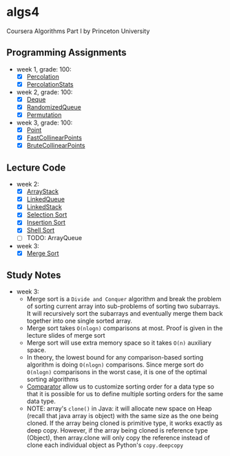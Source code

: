 # algs4
Coursera Algorithms Part I by Princeton University

## Programming Assignments

- week 1, grade: 100:
    - [x] [Percolation](./src/week1/Percolation.java)
    - [x] [PercolationStats](./src/week1/PercolationStats.java)
    
- week 2, grade: 100:
    - [x] [Deque](./src/week2/Deque.java)
    - [x] [RandomizedQueue](./src/week2/RandomizedQueue.java)
    - [x] [Permutation](./src/week2/Permutation.java)
    
- week 3, grade: 100:
    - [x] [Point](./src/week3/Point.java)
    - [x] [FastCollinearPoints](./src/week3/FastCollinearPoints.java)
    - [x] [BruteCollinearPoints](./src/week3/BruteCollinearPoints.java)

## Lecture Code

- week 2:
    - [x] [ArrayStack](./src/lecture/week2/ArrayStack.java)
    - [x] [LinkedQueue](./src/lecture/week2/LinkedQueue.java)
    - [x] [LinkedStack](./src/lecture/week2/LinkedStack.java)
    - [x] [Selection Sort](./src/lecture/week2/SelectionSort.java)
    - [x] [Insertion Sort](./src/lecture/week2/InsertionSort.java)
    - [x] [Shell Sort](./src/lecture/week2/ShellSort.java)
    - [ ] TODO: ArrayQueue 
    
- week 3:
    - [x] [Merge Sort](./src/lecture/week3/MergeSort.java)
    
## Study Notes

- week 3:
    - Merge sort is a `Divide and Conquer` algorithm and break the problem of sorting
    current array into sub-problems of sorting two subarrays. It will recursively 
    sort the subarrays and eventually merge them back together into one single sorted
    array.
    - Merge sort takes `O(nlogn)` comparisons at most. Proof is given in the lecture slides
    of merge sort
    - Merge sort will use extra memory space so it takes `O(n)` auxiliary space.
    - In theory, the lowest bound for any comparison-based sorting algorithm is 
    doing `O(nlogn)` comparisons. Since merge sort do `O(nlogn)` comparisons in 
    the worst case, it is one of the optimal sorting algorithms
    - [Comparator](https://docs.oracle.com/javase/8/docs/api/java/util/Comparator.html)
    allow us to customize sorting order for a data type so that it is possible for 
    us to define multiple sorting orders for the same data type.
    - NOTE: array's `clone()` in Java: it will allocate new space on Heap (recall 
    that java array is object) with the same size as the one being cloned.
    If the array being cloned is primitive type, it works exactly as deep
    copy. However, if the array being cloned is reference type (Object),
    then array.clone will only copy the reference instead of clone each
    individual object as Python's `copy.deepcopy`
    
    